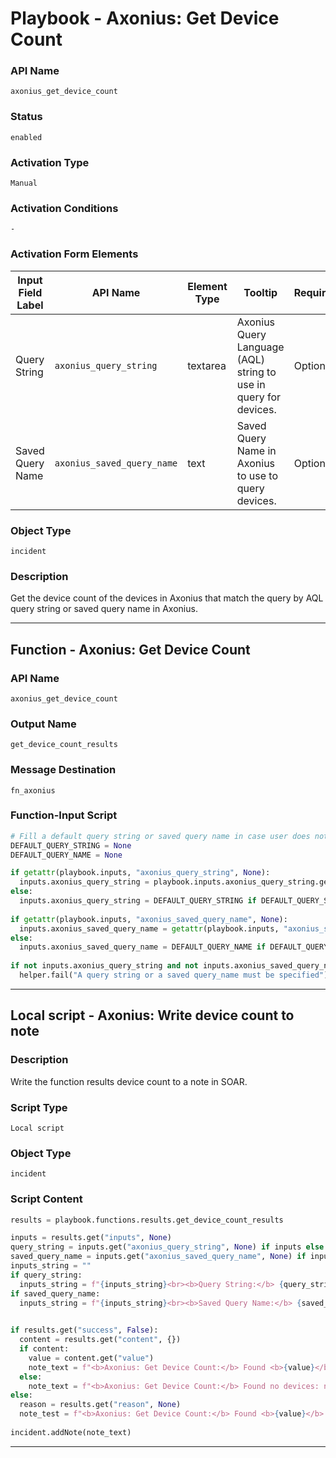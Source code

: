 <!--
    DO NOT MANUALLY EDIT THIS FILE
    THIS FILE IS AUTOMATICALLY GENERATED WITH resilient-sdk codegen
    Generated with resilient-sdk v51.0.1.0.695
-->

# Playbook - Axonius: Get Device Count

### API Name
`axonius_get_device_count`

### Status
`enabled`

### Activation Type
`Manual`

### Activation Conditions
`-`

### Activation Form Elements
| Input Field Label | API Name | Element Type | Tooltip | Requirement |
| ----------------- | -------- | ------------ | ------- | ----------- |
| Query String | `axonius_query_string` | textarea | Axonius Query Language (AQL) string to use in query for devices. | Optional |
| Saved Query Name | `axonius_saved_query_name` | text | Saved Query Name in Axonius to use to query devices. | Optional |

### Object Type
`incident`

### Description
Get the device count of the devices in Axonius that match the query by AQL query string or saved query name in Axonius.


---
## Function - Axonius: Get Device Count

### API Name
`axonius_get_device_count`

### Output Name
`get_device_count_results`

### Message Destination
`fn_axonius`

### Function-Input Script
```python
# Fill a default query string or saved query name in case user does not provide inputs.
DEFAULT_QUERY_STRING = None
DEFAULT_QUERY_NAME = None

if getattr(playbook.inputs, "axonius_query_string", None):
  inputs.axonius_query_string = playbook.inputs.axonius_query_string.get("content")
else:
  inputs.axonius_query_string = DEFAULT_QUERY_STRING if DEFAULT_QUERY_STRING else None
  
if getattr(playbook.inputs, "axonius_saved_query_name", None):
  inputs.axonius_saved_query_name = getattr(playbook.inputs, "axonius_saved_query_name", None)
else:
  inputs.axonius_saved_query_name = DEFAULT_QUERY_NAME if DEFAULT_QUERY_NAME else None
  
if not inputs.axonius_query_string and not inputs.axonius_saved_query_name:
  helper.fail("A query string or a saved query_name must be specified")
```

---

## Local script - Axonius: Write device count to note

### Description
Write the function results device count to a note in SOAR.

### Script Type
`Local script`

### Object Type
`incident`

### Script Content
```python
results = playbook.functions.results.get_device_count_results

inputs = results.get("inputs", None)
query_string = inputs.get("axonius_query_string", None) if inputs else None
saved_query_name = inputs.get("axonius_saved_query_name", None) if inputs else None
inputs_string = ""
if query_string:
  inputs_string = f"{inputs_string}<br><b>Query String:</b> {query_string}"
if saved_query_name:
  inputs_string = f"{inputs_string}<br><b>Saved Query Name:</b> {saved_query_name}"
  

if results.get("success", False):
  content = results.get("content", {})
  if content:
    value = content.get("value")
    note_text = f"<b>Axonius: Get Device Count:</b> Found <b>{value}</b> devices matching:{inputs_string}"
  else:
    note_text = f"<b>Axonius: Get Device Count:</b> Found no devices: no content:{inputs_string}"
else:
  reason = results.get("reason", None)
  note_test = f"<b>Axonius: Get Device Count:</b> Found <b>{value}</b> devices matching:{inputs_string}<br>Reason: {reason}"
  
incident.addNote(note_text)
```

---

